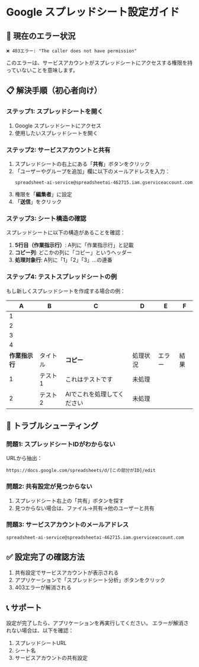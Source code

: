# Google スプレッドシート設定ガイド

## 🚨 現在のエラー状況
```
❌ 403エラー: "The caller does not have permission"
```

このエラーは、サービスアカウントがスプレッドシートにアクセスする権限を持っていないことを意味します。

## 📋 解決手順（初心者向け）

### ステップ1: スプレッドシートを開く
1. Google スプレッドシートにアクセス
2. 使用したいスプレッドシートを開く

### ステップ2: サービスアカウントと共有
1. スプレッドシートの右上にある「**共有**」ボタンをクリック
2. 「ユーザーやグループを追加」欄に以下のメールアドレスを入力：
   ```
   spreadsheet-ai-service@spreadsheetai-462715.iam.gserviceaccount.com
   ```
3. 権限を「**編集者**」に設定
4. 「**送信**」をクリック

### ステップ3: シート構造の確認
スプレッドシートに以下の構造があることを確認：

1. **5行目（作業指示行）**: A列に「作業指示行」と記載
2. **コピー列**: どこかの列に「コピー」というヘッダー
3. **処理対象行**: A列に「1」「2」「3」...の連番

### ステップ4: テストスプレッドシートの例

もし新しくスプレッドシートを作成する場合の例：

| A | B | C | D | E | F |
|---|---|---|---|---|---|
| 1 |   |   |   |   |   |
| 2 |   |   |   |   |   |
| 3 |   |   |   |   |   |
| 4 |   |   |   |   |   |
| **作業指示行** | タイトル | **コピー** | 処理状況 | エラー | 結果 |
| 1 | テスト1 | これはテストです | 未処理 |   |   |
| 2 | テスト2 | AIでこれを処理してください | 未処理 |   |   |

## 🔧 トラブルシューティング

### 問題1: スプレッドシートIDがわからない
URLから抽出：
```
https://docs.google.com/spreadsheets/d/[この部分がID]/edit
```

### 問題2: 共有設定が見つからない
1. スプレッドシート右上の「共有」ボタンを探す
2. 見つからない場合は、ファイル→共有→他のユーザーと共有

### 問題3: サービスアカウントのメールアドレス
```
spreadsheet-ai-service@spreadsheetai-462715.iam.gserviceaccount.com
```

## ✅ 設定完了の確認方法

1. 共有設定でサービスアカウントが表示される
2. アプリケーションで「スプレッドシート分析」ボタンをクリック
3. 403エラーが解消される

## 📞 サポート

設定が完了したら、アプリケーションを再実行してください。
エラーが解消されない場合は、以下を確認：

1. スプレッドシートURL
2. シート名
3. サービスアカウントの共有設定